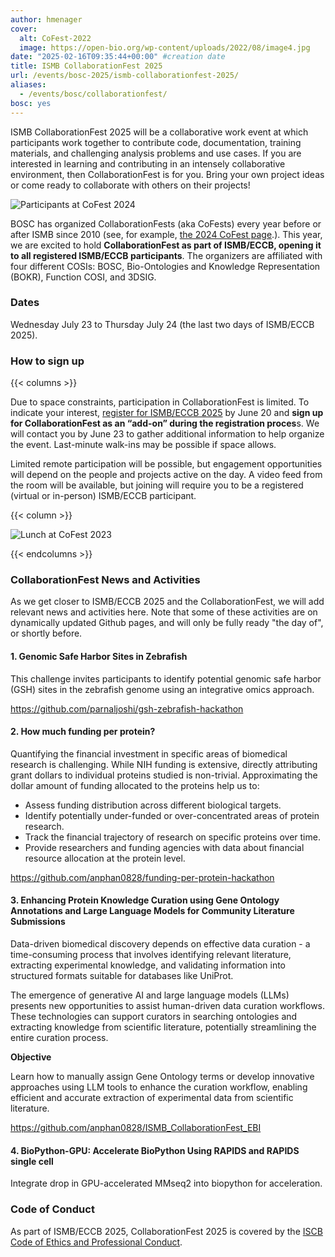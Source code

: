 ```yaml
---
author: hmenager
cover:
  alt: CoFest-2022
  image: https://open-bio.org/wp-content/uploads/2022/08/image4.jpg
date: "2025-02-16T09:35:44+00:00" #creation date
title: ISMB CollaborationFest 2025
url: /events/bosc-2025/ismb-collaborationfest-2025/
aliases:
  - /events/bosc/collaborationfest/
bosc: yes
---
```


ISMB CollaborationFest 2025 will be a collaborative work event at which participants work together to contribute code, documentation, training materials, and challenging analysis problems and use cases. If you are interested in learning and contributing in an intensely collaborative environment, then CollaborationFest is for you. Bring your own project ideas or come ready to collaborate with others on their projects!

![Participants at CoFest 2024](/wp-content/uploads/2025/01/cofest2024-1.jpeg)

BOSC has organized CollaborationFests (aka CoFests) every year before or after ISMB since 2010 (see, for example, [the 2024 CoFest page](https://open-bio.org/events/bosc-2024/obf-bosc-collaborationfest-2024/).). This year, we are excited to hold **CollaborationFest as part of ISMB/ECCB, opening it to all registered ISMB/ECCB participants**. The organizers are affiliated with four different COSIs: BOSC, Bio-Ontologies and Knowledge Representation (BOKR), Function COSI, and 3DSIG.

### Dates

Wednesday July 23 to Thursday July 24 (the last two days of ISMB/ECCB 2025).

### How to sign up

{{< columns >}}

Due to space constraints, participation in CollaborationFest is limited. To indicate your interest, [register for ISMB/ECCB 2025](https://www.iscb.org/ismbeccb2025/register) by June 20 and **sign up for CollaborationFest as an “add-on” during the registration proces**s. We will contact you by June 23 to gather additional information to help organize the event. Last-minute walk-ins may be possible if space allows.

Limited remote participation will be possible, but engagement opportunities will depend on the people and projects active on the day. A video feed from the room will be available, but joining will require you to be a registered (virtual or in-person) ISMB/ECCB participant.

{{< column >}}

![Lunch at CoFest 2023](/wp-content/uploads/2023/08/CoFest2023-lunch-1-736x1024.png) 

{{< endcolumns >}}

### CollaborationFest News and Activities

As we get closer to ISMB/ECCB 2025 and the CollaborationFest, we will add relevant news and activities here. Note that some of
these activities are on dynamically updated Github pages, and will only be fully ready "the day of", or shortly before.

#### 1. Genomic Safe Harbor Sites in Zebrafish

This challenge invites participants to identify potential genomic safe harbor (GSH) sites in the zebrafish genome using an
integrative omics approach.

https://github.com/parnaljoshi/gsh-zebrafish-hackathon

#### 2. How much funding per protein?

Quantifying the financial investment in specific areas of biomedical research is challenging. While NIH funding is extensive,
directly attributing grant dollars to individual proteins studied is non-trivial. Approximating the dollar amount of funding
allocated to the proteins help us to:

* Assess funding distribution across different biological targets.
* Identify potentially under-funded or over-concentrated areas of protein research.
* Track the financial trajectory of research on specific proteins over time.
* Provide researchers and funding agencies with data about financial resource allocation at the protein level.


https://github.com/anphan0828/funding-per-protein-hackathon

#### 3. Enhancing Protein Knowledge Curation using Gene Ontology Annotations and Large Language Models for Community Literature Submissions

Data-driven biomedical discovery depends on effective data curation - a time-consuming process that involves identifying relevant literature, extracting experimental knowledge, and validating information into structured formats suitable for databases like UniProt.

The emergence of generative AI and large language models (LLMs) presents new opportunities to assist human-driven data curation workflows. These technologies can support curators in searching ontologies and extracting knowledge from scientific literature, potentially streamlining the entire curation process.

**Objective**

Learn how to manually assign Gene Ontology terms or develop innovative approaches using LLM tools to enhance the curation workflow, enabling efficient and accurate extraction of experimental data from scientific literature. 

https://github.com/anphan0828/ISMB_CollaborationFest_EBI

#### 4.  BioPython-GPU: Accelerate BioPython Using RAPIDS and RAPIDS single cell

Integrate drop in GPU-accelerated MMseq2 into biopython for acceleration.


### Code of Conduct

As part of ISMB/ECCB 2025, CollaborationFest 2025 is covered by the [ISCB Code of Ethics and Professional Conduct](https://www.iscb.org/iscb-policy-statements/iscb-code-of-ethics-and-professional-conduct).
